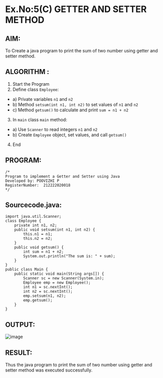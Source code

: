 # Ex.No:5(C)    GETTER AND SETTER METHOD

## AIM:
To Create a java program to print the sum of two number using getter and setter method.

## ALGORITHM :
1.  Start the Program
2.	Define class `Employee`:
-	a) Private variables `n1` and `n2`
-	b) Method `setsum(int n1, int n2)` to set values of `n1` and `n2`
-	c) Method `getsum()` to calculate and print `sum = n1 + n2`
3.	In `main` class `main` method:
-	a) Use `Scanner` to read integers `n1` and `n2`
-	b) Create ` Employee ` object, set values, and call `getsum()`
4.	End


## PROGRAM:
 ```
/*
Program to implement a Getter and Setter using Java
Developed by: POOVIZHI P
RegisterNumber:  212222020018
*/
```

## Sourcecode.java:
~~~
import java.util.Scanner;
class Employee {
    private int n1, n2;
    public void setsum(int n1, int n2) {
        this.n1 = n1;  
        this.n2 = n2;  
    }
    public void getsum() {
        int sum = n1 + n2;  
        System.out.println("The sum is: " + sum);  
    }
}
public class Main {
    public static void main(String args[]) {
        Scanner sc = new Scanner(System.in);
        Employee emp = new Employee();
        int n1 = sc.nextInt();
        int n2 = sc.nextInt();
        emp.setsum(n1, n2);
        emp.getsum();
    }
}
~~~

## OUTPUT:
![image](https://github.com/user-attachments/assets/cc0f0fc5-822c-4438-a902-71d76b4a1ee7)

## RESULT:
Thus the java program to print the sum of two number using getter and setter method was executed successfully.






